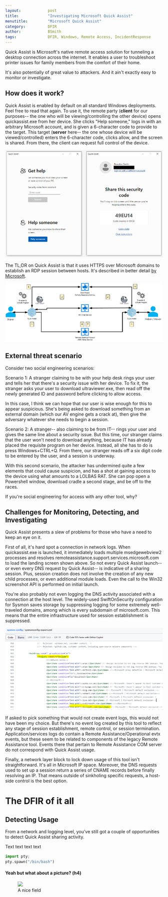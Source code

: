 ```yaml
---
layout:            post
title:             "Investigating Microsoft Quick Assist"
menutitle:         "Microsoft Quick Assist"
category:          DFIR
author:            BSmith
tags:              DFIR, Windows, Remote Access, IncidentResponse
---
```


Quick Assist is Microsoft's native remote access solution for tunneling a desktop connection across the internet. It enables a user to troubleshoot printer issues for family members from the comfort of their home. 

It's also potentially of great value to attackers. And it ain't exactly easy to monitor or investigate.

## How does it work?

Quick Assist is enabled by default on all standard Windows deployments. Feel free to read that again. 
To use it, the remote party (**client** for our purposes-- the one who will be viewing/controlling the other device) opens quickassist.exe from her device. She clicks "Help someone," logs in with an arbitrary Microsoft account, and is given a 6-character code to provide to the target. This target (**server** here-- the one whose device will be viewed/controlled) enters the 6-character code, clicks allow, and the screen is shared. From there, the client can request full control of the device.

![](/media/img/QuickAssist1/QuickAssistLandingFull.PNG "Left: landing screen; Right: Help someone screen")

The TL;DR on Quick Assist is that it uses HTTPS over Microsoft domains to establish an RDP session between hosts. It's described in better detail [by Microsoft](https://learn.microsoft.com/en-us/windows/client-management/client-tools/quick-assist). 

![](/media/img/QuickAssist1/quickassistflow.png)

## External threat scenario

Consider two social engineering scenarios:

Scenario 1: A stranger claiming to be with your help desk rings your user and tells her that there's a security issue with her device. To fix it, the stranger asks your user to download ultraviewer.exe, then read off the newly generated ID and password before clicking to allow access. 

In this case, I think we can hope that our user is wise enough for this to appear suspicious. She's being asked to download something from an external domain (which our AV engine gets a crack at), then give the adversary whatever she needs to begin a session.

Scenario 2: A stranger-- also claiming to be from IT-- rings your user and gives the same line about a security issue. But this time, our stranger claims that the user won't need to download anything, because IT has already placed the requisite program on her device. Instead, all she has to do is press Windows+CTRL+Q. From there, our stranger reads off a six digit code to be entered by the user, and a session is underway. 

With this second scenario, the attacker has undermined quite a few elements that could cause suspicion, and has a shot at gaining access to the device using what amounts to a LOLBAS RAT. She can pop open a Powershell window, download cradle a second stage, and be off to the races. 

If you're social engineering for access with any other tool, why?

## Challenges for Monitoring, Detecting, and Investigating

Quick Assist presents a slew of problems for those who have a need to keep an eye on it. 

First of all, it's hard spot a connection in network logs. When quickassist.exe is launched, it immediately loads multiple msedgewebview2 processes and resolves remoteassistance.support.services.microsoft.com to load the landing screen shown above. So not every Quick Assist launch-- or even every DNS request by Quick Assist-- is indicative of a sharing session. Plus, session creation does not involve the creation of any new child processes, or even additional module loads. Even the call to the Win32 screenshot API is performed on initial launch.

You're also probably not even logging the DNS activity associated with a connection at the host level. The widely-used SwiftOnSecurity configuration for Sysmon saves storage by suppressing logging for some extremely well-traveled domains, among which is every subdomain of microsoft.com. This means that the entire infrastructure used for session establishment is suppressed.

![](/media/img/QuickAssist1/SysmonConfig.PNG)

If asked to pick something that would not create event logs, this would not have been my choice. But there's no event log created by this tool to reflect any stage of session establishment, remote control, or session termination. Application/services logs do contain a Remote Assistance/Operational evtx events, but these seem to be related to components of the legacy Remote Assistance tool. Events there that pertain to Remote Assistance COM server do not correspond with Quick Assist usage. 

Finally, a network layer block to lock down usage of this tool isn't straightforward. It's all in Microsoft IP space. Moreover, the DNS requests used to set up a session return a series of CNAME records before finally resolving an IP. That means outside of sinkholing specific requests, a host-side control is the best option.

# The DFIR of it all

## Detecting Usage
From a network and logging level, you've still got a couple of opportunities to detect Quick Assist sharing activity. 

Text text text text

```python
import pty;
pty.spawn("/bin/bash")
```

#### Yeah but what about a picture? (h4)
<figure>
   <img src="{{ "/assets/bliss.jpg" | absolute_url }}" />
   <figcaption>A nice field</figcaption>
</figure>


